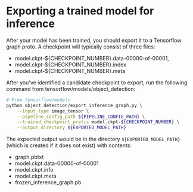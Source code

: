# Exporting a trained model for inference

After your model has been trained, you should export it to a Tensorflow
graph proto. A checkpoint will typically consist of three files:

* model.ckpt-${CHECKPOINT_NUMBER}.data-00000-of-00001,
* model.ckpt-${CHECKPOINT_NUMBER}.index
* model.ckpt-${CHECKPOINT_NUMBER}.meta

After you've identified a candidate checkpoint to export, run the following
command from tensorflow/models/object_detection:

``` bash
# From tensorflow/models
python object_detection/export_inference_graph.py \
    --input_type image_tensor \
    --pipeline_config_path ${PIPELINE_CONFIG_PATH} \
    --trained_checkpoint_prefix model.ckpt-${CHECKPOINT_NUMBER} \
    --output_directory ${EXPORTED_MODEL_PATH}
```

The expected output would be in the directory `${EXPORTED_MODEL_PATH}` (which is created if it does not exist) with contents:

* graph.pbtxt
* model.ckpt.data-00000-of-00001
* model.ckpt.info
* model.ckpt.meta
* frozen_inference_graph.pb
